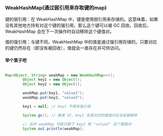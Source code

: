 ### WeakHashMap(通过弱引用来存取键的map)

键的弱引用：在 WeakHashMap 中，键是使用弱引用来存储的。这意味着，如果没有其他地方持有对这个键的强引用，那么这个键可以被 GC 回收。回收后，WeakHashMap 会在下一次操作时自动移除这个键值对。

值的强引用：与键不同，WeakHashMap 中的值是通过强引用存储的。只要对应的键仍然存在（即没有被回收），值就会一直存在并可供访问。

#### 举个栗子吧

```java

Map<Object, String> weakMap = new WeakHashMap<>();
        Object key1 = new Object();
        Object key2 = new Object();

        weakMap.put(key1, "value1");
        weakMap.put(key2, "value2");

        key1 = null; // key1 不再有强引用

        System.gc(); // 触发 GC，key1 及其对应的键值对应当会被移除

        // 此时 weakMap 可能只剩下 key2 和 "value2" 这个键值对
        System.out.println(weakMap);

```
